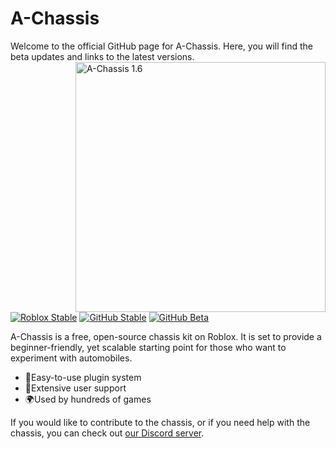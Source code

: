 # A-Chassis
Welcome to the official GitHub page for A-Chassis. Here, you will find the beta updates and links to the latest versions.
<img alt="A-Chassis 1.6" src="https://github.com/lisphm/A-Chassis/assets/116984726/fb71f6eb-64d4-4692-afe9-42fd7d8489ec" width="400px" align="right">

[![Roblox Stable](https://badgen.net/badge/Roblox%20Stable/1.6.3.4/blue?icon=https://upload.wikimedia.org/wikipedia/commons/6/6c/Roblox_Logo.svg)](https://create.roblox.com/store/asset/13999609938)
[![GitHub Stable](https://badgen.net/badge/GitHub%20Stable/1.6.3.4/blue?icon=github)](https://github.com/lisphm/A-Chassis/releases/tag/v1.6.3.4-stable)
[![GitHub Beta](https://badgen.net/badge/GitHub%20Beta/1.7%20Beta%201/purple?icon=github)](https://github.com/lisphm/A-Chassis/releases/tag/v1.7-beta.1)
 
A-Chassis is a free, open-source chassis kit on Roblox. It is set to provide a beginner-friendly, yet scalable starting point for those who want to experiment with automobiles.
&nbsp;

- 🔌Easy-to-use plugin system
- 💪Extensive user support
- 🌍Used by hundreds of games
&nbsp;

If you would like to contribute to the chassis, or if you need help with the chassis, you can check out [our Discord server](https://discord.gg/P2WXGe3U7E).
